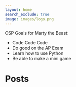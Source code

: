 ```yaml
---
layout: home
search_exclude: true
image: images/logo.png
---
```

CSP Goals for Marty the Beast:
- Code Code Code
- Do good on the AP Exam
- Learn how to use Python
- Be able to make a mini game
# Posts
